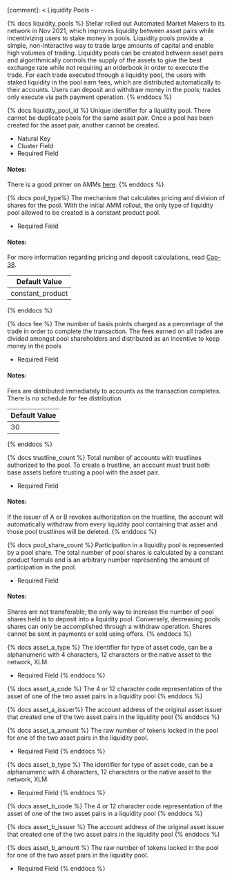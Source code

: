 [comment]: < Liquidity Pools -

{% docs liquidity_pools %}
Stellar rolled out Automated Market Makers to its network in Nov 2021, which improves liquidity between asset pairs while incentivizing users to stake money in pools.
Liquidity pools provide a simple, non-interactive way to trade large amounts of capital and enable high volumes of trading. Liquidity pools can be created between asset pairs and algorithmically controls the supply of the assets to give the best exchange rate while not requiring an orderbook in order to execute the trade. For each trade executed through a liquidity pool, the users with staked liquidity in the pool earn fees, which are distributed automatically to their accounts. Users can deposit and withdraw money in the pools; trades only execute via path payment operation.
{% enddocs %}

{% docs liquidity_pool_id %}
Unique identifier for a liquidity pool. There cannot be duplicate pools for the same asset pair. Once a pool has been created for the asset pair, another cannot be created.

- Natural Key
- Cluster Field
- Required Field

#### Notes:
There is a good primer on AMMs [here](https://developers.stellar.org/docs/glossary/liquidity-pool?q=glossary+liquidity+pool).
{% enddocs %}


{% docs pool_type%}
The mechanism that calculates pricing and division of shares for the pool. With the initial AMM rollout, the only type of liquidity pool allowed to be created is a constant product pool.

- Required Field

#### Notes:
For more information regarding pricing and deposit calculations, read [Cap-38](https://github.com/stellar/stellar-protocol/blob/master/core/cap-0038.md).

| Default Value    |
|------------------|
| constant_product |
{% enddocs %}

{% docs fee %}
The number of basis points charged as a percentage of the trade in order to complete the transaction. The fees earned on all trades are divided amongst pool shareholders and distributed as an incentive to keep money in the pools

- Required Field

#### Notes:
Fees are distributed immediately to accounts as the transaction completes. There is no schedule for fee distribution

| Default Value    |
|------------------|
| 30               |
{% enddocs %}

{% docs trustline_count %}
Total number of accounts with trustlines authorized to the pool. To create a trustline, an account must trust both base assets before trusting a pool with the asset pair.

- Required Field

#### Notes:
If the issuer of A or B revokes authorization on the trustline, the account will automatically withdraw from every liquidity pool containing that asset and those pool trustlines will be deleted.
{% enddocs %}

{% docs pool_share_count %}
Participation in a liquidity pool is represented by a pool share.
The total number of pool shares is calculated by a constant product formula and is an arbitrary number representing the amount of participation in the pool.

- Required Field

#### Notes:
Shares are not transferable; the only way to increase the number of pool shares held is to deposit into a liquidity pool. Conversely, decreasing pools shares can only be accomplished through a withdraw operation. Shares cannot be sent in payments or sold using offers.
{% enddocs %}

{% docs asset_a_type %}
The identifier for type of asset code, can be a alphanumeric with 4 characters, 12 characters or the native asset to the network, XLM.

- Required Field
{% enddocs %}

{% docs asset_a_code %}
The 4 or 12 character code representation of the asset of one of the two asset pairs in a liquidity pool
{% enddocs %}

{% docs asset_a_issuer%}
The account address of the original asset issuer that created one of the two asset pairs in the liquidity pool
{% enddocs %}

{% docs asset_a_amount %}
The raw number of tokens locked in the pool for one of the two asset pairs in the liquidity pool.

- Required Field
{% enddocs %}

{% docs asset_b_type %}
The identifier for type of asset code, can be a alphanumeric with 4 characters, 12 characters or the native asset to the network, XLM.

- Required Field
{% enddocs %}

{% docs asset_b_code %}
The 4 or 12 character code representation of the asset of one of the two asset pairs in a liquidity pool
{% enddocs %}

{% docs asset_b_issuer %}
The account address of the original asset issuer that created one of the two asset pairs in the liquidity pool
{% enddocs %}

{% docs asset_b_amount %}
The raw number of tokens locked in the pool for one of the two asset pairs in the liquidity pool.

- Required Field
{% enddocs %}

